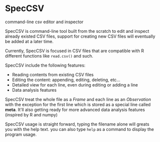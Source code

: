# SpecCSV
command-line csv editor and inspector

SpecCSV is command-line tool built from the scratch to edit and inspect already existed CSV files, support for creating new CSV files will eventually  be added at a later time.

Currently, SpecCSV is focused in CSV files that are compatible  with R different functions like `read.csv()` and such.

SpecCSV include the following features:
* Reading contents from existing  CSV files
* Editing the content: appending, editing, deleting, etc...
* Detailed view for each line, even during editing or adding a line
* Data analysis features

SpecCSV treat the whole file as a *Frame* and each line as an *Observation* with the exception for the first line which is stored as a special line called **meta**. It'll also getting ready for more advanced data analysis features (inspired by R and numpy)

SpecCSV usage is straight forward, typing the filename alone will greats you with the help text. you can also type `help` as a command to display the program usage.
